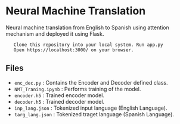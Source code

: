 # Neural Machine Translation
Neural machine translation from English to Spanish using attention mechanism and deployed it using Flask.

```
   Clone this repository into your local system. Run app.py
   Open https://localhost:3000/ on your browser. 
   ```

## Files
- ```enc_dec.py``` : Contains the Encoder and Decoder defined class.
- ```NMT_Traning.ipynb``` : Performs training of the model.
- ```encoder.h5``` : Trained encoder model.
- ```decoder.h5``` : Trained decoder model.
- ```inp_lang.json``` : Tokenized input language (English Language).
- ```targ_lang.json``` : Tokenized traget language (Spanish Language).
